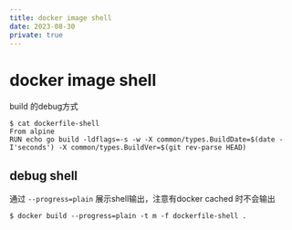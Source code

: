 ```yaml
---
title: docker image shell
date: 2023-08-30
private: true
---
```

# docker image shell
build 的debug方式


    $ cat dockerfile-shell
    From alpine
    RUN echo go build -ldflags=-s -w -X common/types.BuildDate=$(date -I'seconds') -X common/types.BuildVer=$(git rev-parse HEAD)

## debug shell
通过 `--progress=plain` 展示shell输出，注意有docker cached 时不会输出

    $ docker build --progress=plain -t m -f dockerfile-shell .